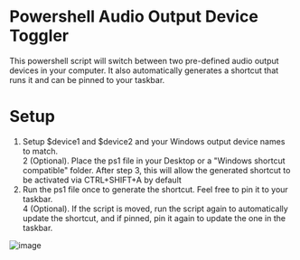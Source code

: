 # Powershell Audio Output Device Toggler
This powershell script will switch between two pre-defined audio output devices in your computer.
It also automatically generates a shortcut that runs it and can be pinned to your taskbar.
# Setup
1. Setup $device1 and $device2 and your Windows output device names to match.  
2 (Optional). Place the ps1 file in your Desktop or a "Windows shortcut compatible" folder. After step 3, this will allow the generated shortcut to be activated via CTRL+SHIFT+A by default  
3. Run the ps1 file once to generate the shortcut. Feel free to pin it to your taskbar.  
4 (Optional). If the script is moved, run the script again to automatically update the shortcut, and if pinned, pin it again to update the one in the taskbar.  

![image](https://github.com/user-attachments/assets/64c25728-ba27-4d47-a88f-5d9e3c946062)
